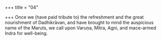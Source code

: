 +++
title = "04"

+++
Once we (have paid tribute to) the refreshment and the great
nourishment of Dadhikrāvan, and have brought to mind the
auspicious name of the Maruts,
we call upon Varuṇa, Mitra, Agni, and mace-armed Indra for well-being. 